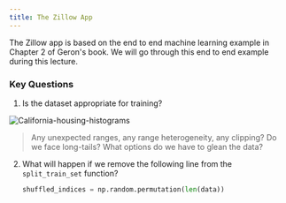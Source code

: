 ```yaml
---
title: The Zillow App
---
```


The Zillow app is based on the end to end machine learning example in Chapter 2 of Geron's book. We will go through this end to end example during this lecture. 

### Key Questions

1. Is the dataset appropriate for training?

![California-housing-histograms](images/california-housing-histograms.png)

> Any unexpected ranges, any range heterogeneity, any clipping?
> Do we face long-tails?
> What options do we have to glean the data?

2. What will happen if we remove the following line from the ```split_train_set``` function?
 
    ```python
    shuffled_indices = np.random.permutation(len(data))
    ```

